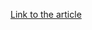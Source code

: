 [Link to the article](https://labs.bitdefender.com/2019/02/new-gandcrab-v5-1-decryptor-available-now/)
